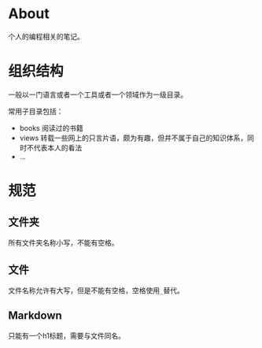 # About

个人的编程相关的笔记。

# 组织结构

一般以一门语言或者一个工具或者一个领域作为一级目录。

常用子目录包括：

- books 阅读过的书籍
- views 转载一些网上的只言片语，颇为有趣，但并不属于自己的知识体系，同时不代表本人的看法
- ...

# 规范

## 文件夹

所有文件夹名称小写，不能有空格。

## 文件

文件名称允许有大写，但是不能有空格，空格使用`_`替代。

## Markdown

只能有一个h1标题，需要与文件同名。